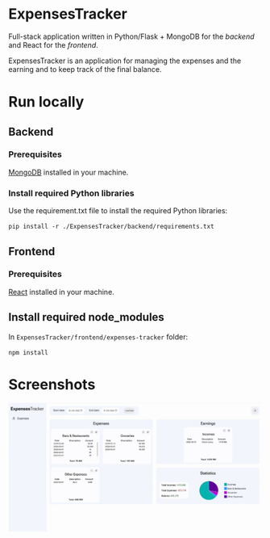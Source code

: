 # ExpensesTracker
Full-stack application written in Python/Flask + MongoDB for the _backend_ and React for the _frontend_.

ExpensesTracker is an application for managing the expenses and the earning and to keep track of the final balance.

# Run locally

## Backend

### Prerequisites
<a href="https://www.mongodb.com/docs/manual/installation/">MongoDB</a> installed in your machine.

### Install required Python libraries
Use the requirement.txt file to install the required Python libraries:

```
pip install -r ./ExpensesTracker/backend/requirements.txt
```

## Frontend

### Prerequisites
<a href="https://react.dev/learn/creating-a-react-app">React</a> installed in your machine.

## Install required node_modules

In `ExpensesTracker/frontend/expenses-tracker` folder:

```
npm install
```

# Screenshots
<img src="img/frontend.png"/>
